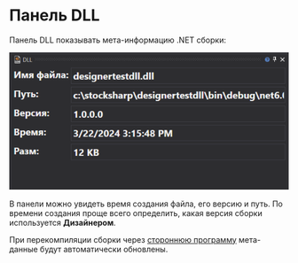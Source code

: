 # Панель DLL

Панель DLL показывать мета-информацию .NET сборки:

![Designer_Panel_DLL](../images/Designer_Panel_DLL_00.png)

В панели можно увидеть время создания файла, его версию и путь. По времени создания проще всего определить, какая версия сборки используется **Дизайнером**.

При перекомпиляции сборки через [стороннюю программу](Designer_Creating_DLL_element_in_Visual_Studio.md) мета-данные будут автоматически обновлены.